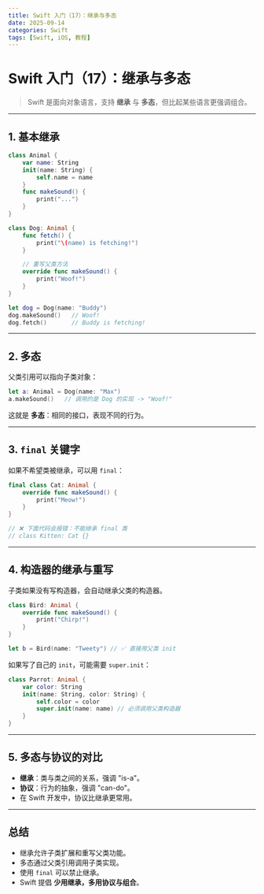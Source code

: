 ```yaml
---
title: Swift 入门（17）：继承与多态
date: 2025-09-14
categories: Swift
tags: [Swift, iOS, 教程]
---
```


# Swift 入门（17）：继承与多态

> Swift 是面向对象语言，支持 **继承** 与 **多态**，但比起某些语言更强调组合。

---

## 1. 基本继承

```swift
class Animal {
    var name: String
    init(name: String) {
        self.name = name
    }
    func makeSound() {
        print("...")
    }
}

class Dog: Animal {
    func fetch() {
        print("\(name) is fetching!")
    }

    // 重写父类方法
    override func makeSound() {
        print("Woof!")
    }
}

let dog = Dog(name: "Buddy")
dog.makeSound()   // Woof!
dog.fetch()       // Buddy is fetching!
```

---

## 2. 多态

父类引用可以指向子类对象：

```swift
let a: Animal = Dog(name: "Max")
a.makeSound()   // 调用的是 Dog 的实现 -> "Woof!"
```

这就是 **多态**：相同的接口，表现不同的行为。

---

## 3. `final` 关键字

如果不希望类被继承，可以用 `final`：

```swift
final class Cat: Animal {
    override func makeSound() {
        print("Meow!")
    }
}

// ❌ 下面代码会报错：不能继承 final 类
// class Kitten: Cat {}
```

---

## 4. 构造器的继承与重写

子类如果没有写构造器，会自动继承父类的构造器。

```swift
class Bird: Animal {
    override func makeSound() {
        print("Chirp!")
    }
}

let b = Bird(name: "Tweety") // ✅ 直接用父类 init
```

如果写了自己的 `init`，可能需要 `super.init`：

```swift
class Parrot: Animal {
    var color: String
    init(name: String, color: String) {
        self.color = color
        super.init(name: name) // 必须调用父类构造器
    }
}
```

---

## 5. 多态与协议的对比

- **继承**：类与类之间的关系，强调 "is-a"。
- **协议**：行为的抽象，强调 "can-do"。
- 在 Swift 开发中，协议比继承更常用。

---

## 总结

- 继承允许子类扩展和重写父类功能。
- 多态通过父类引用调用子类实现。
- 使用 `final` 可以禁止继承。
- Swift 提倡 **少用继承，多用协议与组合**。
